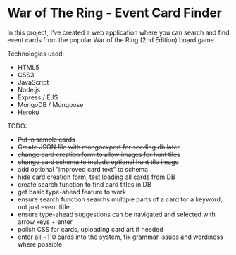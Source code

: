 # War of The Ring - Event Card Finder

In this project, I've created a web application where you can search and find event cards from the popular War of the Ring (2nd Edition) board game.

Technologies used:
* HTML5
* CSS3
* JavaScript
* Node.js
* Express / EJS
* MongoDB / Mongoose
* Heroku

TODO:
* ~~Put in sample cards~~
* ~~Create JSON file with mongoexport for seeding db later~~
* ~~change card creation form to allow images for hunt tiles~~
* ~~change card schema to include optional hunt tile image~~
* add optional "improved card text" to schema
* hide card creation form, test loading all cards from DB
* create search function to find card titles in DB
* get basic type-ahead feature to work
* ensure search function searchs multiple parts of a card for a keyword, not just event title
* ensure type-ahead suggestions can be navigated and selected with arrow keys + enter
* polish CSS for cards, uploading card art if needed
* enter all ~110 cards into the system, fix grammar issues and wordiness where possible